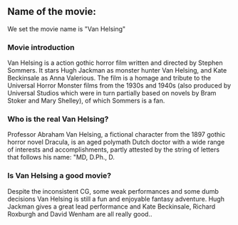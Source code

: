 
## Name of the movie:
We set the movie name is "Van Helsing"

### Movie introduction
Van Helsing is a action gothic horror film written and directed by Stephen Sommers. It stars Hugh Jackman as monster hunter Van Helsing, and Kate Beckinsale as Anna Valerious. The film is a homage and tribute to the Universal Horror Monster films from the 1930s and 1940s (also produced by Universal Studios which were in turn partially based on novels by Bram Stoker and Mary Shelley), of which Sommers is a fan.

### Who is the real Van Helsing?

Professor Abraham Van Helsing, a fictional character from the 1897 gothic horror novel Dracula, is an aged polymath Dutch doctor with a wide range of interests and accomplishments, partly attested by the string of letters that follows his name: "MD, D.Ph., D.

### Is Van Helsing a good movie?

Despite the inconsistent CG, some weak performances and some dumb decisions Van Helsing is still a fun and enjoyable fantasy adventure. Hugh Jackman gives a great lead performance and Kate Beckinsale, Richard Roxburgh and David Wenham are all really good..


